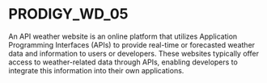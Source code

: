 # PRODIGY_WD_05
An API weather website is an online platform that utilizes Application Programming Interfaces (APIs) to provide real-time or forecasted weather data and information to users or developers. These websites typically offer access to weather-related data through APIs, enabling developers to integrate this information into their own applications.
